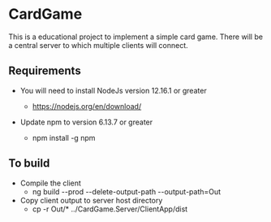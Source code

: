 # CardGame

This is a educational project to implement a simple card game. There will be a central server to which multiple clients will connect.

## Requirements

- You will need to install NodeJs version 12.16.1 or greater
  - https://nodejs.org/en/download/

- Update npm to version 6.13.7 or greater
  - npm install -g npm

## To build

- Compile the client
  - ng build --prod --delete-output-path --output-path=Out
- Copy client output to server host directory
  - cp -r Out/* ../CardGame.Server/ClientApp/dist
